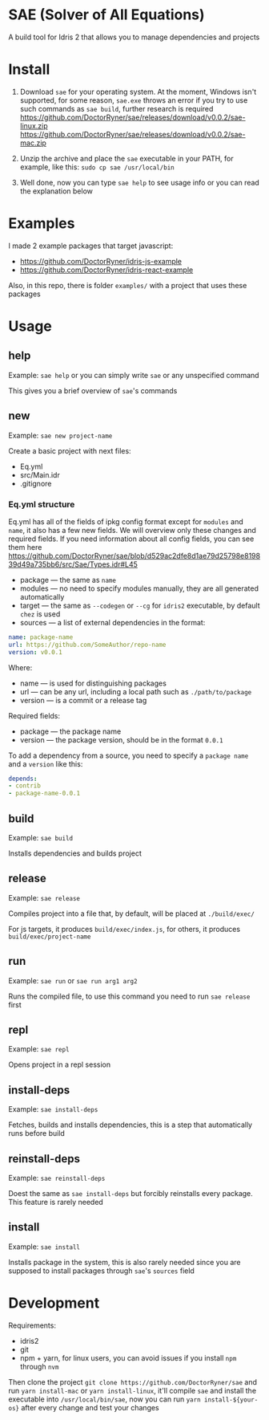 # SAE (Solver of All Equations)

A build tool for Idris 2 that allows you to manage dependencies and projects

# Install

1. Download `sae` for your operating system. At the moment, Windows isn't supported, for some reason, `sae.exe` throws an error if you try to use such commands as `sae build`, further research is required
   https://github.com/DoctorRyner/sae/releases/download/v0.0.2/sae-linux.zip
   https://github.com/DoctorRyner/sae/releases/download/v0.0.2/sae-mac.zip

2. Unzip the archive and place the `sae` executable in your PATH, for example, like this: `sudo cp sae /usr/local/bin `

3. Well done, now you can type `sae help` to see usage info or you can read the explanation below

# Examples

I made 2 example packages that target javascript:
* https://github.com/DoctorRyner/idris-js-example
* https://github.com/DoctorRyner/idris-react-example

Also, in this repo, there is folder `examples/` with a project that uses these packages

# Usage

## help

Example: `sae help` or you can simply write `sae` or any unspecified command

This gives you a brief overview of `sae`'s commands

## new

Example: `sae new project-name`

Create a basic project with next files:

* Eq.yml
* src/Main.idr
* .gitignore

### Eq.yml structure

Eq.yml has all of the fields of ipkg config format except for `modules` and `name`, it also has a few new fields. We will overview only these changes and required fields. If you need information about all config fields, you can see them here https://github.com/DoctorRyner/sae/blob/d529ac2dfe8d1ae79d25798e819839d49a735bb6/src/Sae/Types.idr#L45

* package — the same as `name`
* modules — no need to specify modules manually, they are all generated automatically
* target — the same as `--codegen` or `--cg` for `idris2` executable, by default `chez` is used
* sources — a list of external dependencies in the format:

```yaml
name: package-name
url: https://github.com/SomeAuthor/repo-name
version: v0.0.1
```

Where:

* name — is used for distinguishing packages
* url — can be any url, including a local path such as `./path/to/package`
* version — is a commit or a release tag

Required fields:

* package — the package name
* version — the package version, should be in the format `0.0.1`

To add a dependency from a source, you need to specify a `package name` and a `version` like this:

```yaml
depends:
- contrib
- package-name-0.0.1
```

## build

Example: `sae build`

Installs dependencies and builds project

## release

Example: `sae release`

Compiles project into a file that, by default, will be placed at `./build/exec/`

For js targets, it produces `build/exec/index.js`, for others, it produces `build/exec/project-name` 

## run

Example: `sae run` or `sae run arg1 arg2`

Runs the compiled file, to use this command you need to run `sae release` first

## repl

Example: `sae repl`

Opens project in a repl session

## install-deps

Example: `sae install-deps`

Fetches, builds and installs dependencies, this is a step that automatically runs before build

## reinstall-deps

Example: `sae reinstall-deps`

Doest the same as `sae install-deps` but forcibly reinstalls every package. This feature is rarely needed

## install

Example: `sae install`

Installs package in the system, this is also rarely needed since you are supposed to install packages through `sae`'s `sources` field

# Development

Requirements:

* idris2
* git
* npm + yarn, for linux users, you can avoid issues if you install `npm` through `nvm`

Then clone the project `git clone https://github.com/DoctorRyner/sae` and run `yarn install-mac` or `yarn install-linux`, it'll compile `sae` and install the executable into `/usr/local/bin/sae`, now you can run `yarn install-${your-os}` after every change and test your changes
